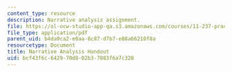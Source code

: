 ```yaml
---
content_type: resource
description: Narrative analysis assignment.
file: https://ol-ocw-studio-app-qa.s3.amazonaws.com/courses/11-237-practice-of-participatory-action-research-par-spring-2016/bcf43f6c642970d802b37883f6a7c328_MIT11_237S16_Narrative.pdf
file_type: application/pdf
parent_uid: b4da9ca2-e0aa-8c87-d7b7-e88a66210f8a
resourcetype: Document
title: Narrative Analysis Handout
uid: bcf43f6c-6429-70d8-02b3-7883f6a7c328
---
```

